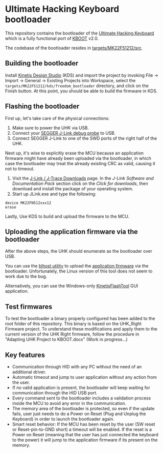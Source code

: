 # Ultimate Hacking Keyboard bootloader

This repository contains the bootloader of the [Ultimate Hacking Keyboard](https://ultimatehackingkeyboard.com/) which is a fully functional port of [KBOOT](http://www.nxp.com/products/microcontrollers-and-processors/arm-processors/kinetis-cortex-m-mcus/kinetis-symbols-footprints-and-models/kinetis-bootloader:KBOOT) v2.0. 

The codebase of the bootloader resides in [targets/MK22F51212/src](targets/MK22F51212/src).

## Building the bootloader

Install [Kinetis Design Studio](http://www.nxp.com/products/software-and-tools/run-time-software/kinetis-software-and-tools/ides-for-kinetis-mcus/kinetis-design-studio-integrated-development-environment-ide:KDS_IDE) (KDS) and import the project by invoking File -> Import -> General -> Existing Projects into Workspace, select the ` targets/MK22F51212/kds/freedom_bootloader` directory, and click on the Finish button. At this point, you should be able to build the firmware in KDS.

## Flashing the bootloader

First up, let's take care of the physical connections:

1. Make sure to power the UHK via USB.
2. Connect your [SEGGER J-Link debug probe](https://www.segger.com/jlink-debug-probes.html) to USB.
3. Connect SEGGER J-Link to one of the SWD ports of the right half of the UHK.

Next up, it's wise to explicitly erase the MCU because an application firmware might have already been uploaded via the bootloader, in which case the bootloader may treat the already existing CRC as valid, causing it not to timeout.

1. Visit the [J-Link / J-Trace Downloads](https://www.segger.com/downloads/jlink) page. In the *J-Link Software and Documentation Pack* section click on the *Click for downloads*, then download and install the package of your operating system.
2. Start up JLink.exe and type the following:

```
device MK22FN512xxx12
erase
```

Lastly, Use KDS to build and upload the firmware to the MCU.

## Uploading the application firmware via the bootloader

After the above steps, the UHK should enumerate as the bootloader over USB.

You can use the [blhost utility](/bin/Tools/blhost) to upload the [application firmware](https://github.com/UltimateHackingKeyboard/firmware) via the bootloader. Unfortunately, the Linux version of this tool does not seem to work due to the bug.

Alternatively, you can use the Windows-only [KinetisFlashTool](/bin/Tools/KinetisFlashTool/win) GUI application.

## Test firmwares

To test the bootloader a binary properly configured has been added to the root folder of this repository. This binary is based on the UHK_Right Firmware project. 
To understand these modifications and apply them to the current version of the UHK Right firmware, follow the procedure in "Adapting UHK Project to KBOOT.docx" (Work in progress...)

## Key features

 * Communication through HID with any PC without the need of an additional driver.
 * Automatic timeout and jump to user application without any action from the user.
 * If no valid application is present, the bootloader will keep waiting for communication through the HID USB port.
 * Every command sent to the bootloader includes a validation process inside the MCU to avoid any error in the communication.
 * The memory area of the bootloader is protected, so even if the update fails, user just needs to do a Power on Reset (Plug and Unplug the Keyboard) in order to launch the bootloader again.
 * Smart reset behavior: If the MCU has been reset by the user (SW reset or Reset-pin-to-GND short) a timeout will be enabled. If the reset is a Power on Reset (meaning that the user has just connected the keyboard to the power) it will jump to the application firmware if its present on the memory.
